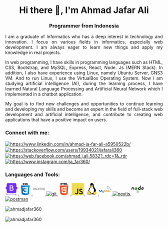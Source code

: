 <h1 align="center">Hi there 👋, I'm Ahmad Jafar Ali</h1>
<h3 align="center">Programmer from Indonesia</h3>

<p align="justify">I am a graduate of Informatics who has a deep interest in technology and innovation. I focus on various fields in informatics, especially web development. I am always eager to learn new things and apply my knowledge in real projects.</p>

<p align="justify">In web programming, I have skills in programming languages ​​such as HTML, CSS, Bootstrap, and MySQL, Express, React, Node. Js (MERN Stack). In addition, I also have experience using Linux, namely Ubuntu Server, GNS3 VM. And to run Linux, I use the VirtualBox Operating System. Now I am studying artificial intelligence (AI), during the learning process, I have learned Natural Language Processing and Artificial Neural Network which I implemented in a chatbot application.</p>

<p align="justify" >My goal is to find new challenges and opportunities to continue learning and developing my skills and become an expert in the field of full-stack web development and artificial intelligence, and contribute to creating web applications that have a positive impact on users.</p>

<h3 align="left">Connect with me:</h3>
<p align="left"> <a href="https://linkedin.com/in/https://www.linkedin.com/in/ahmad-ja-far-ali-a5950522b/" target="blank"> <img align="center" src="https://raw.githubusercontent.com/rahuldkjain/github-profile-readme-generator/master/src/images/icons/Social/linked-in-alt.svg" alt="https://www.linkedin.com/in/ahmad-ja-far-ali-a5950522b/" height="30" width="40" /> </a> <a href="https://stackoverflow.com/users/https://stackoverflow.com/users/19934021/jafarali360" target="blank"> <img align="center" src="https://raw.githubusercontent.com/rahuldkjain/github-profile-readme-generator/master/src/images/icons/Social/stack-overflow.svg" alt="https://stackoverflow.com/users/19934021/jafarali360" height="30" width="40" /> </a> <a href="https://fb.com/https://web.facebook.com/ahmad.j.ali.5832?_rdc=1&_rdr" target="blank"><img align="center" src="https://raw.githubusercontent.com/rahuldkjain/github-profile-readme-generator/master/src/images/icons/Social/facebook.svg" alt="https://web.facebook.com/ahmad.j.ali.5832?_rdc=1&_rdr" height="30" width="40" /></a> <a href="https://instagram.com/https://www.instagram.com/ja_far360/" target="blank"><img align="center" src="https://raw.githubusercontent.com/rahuldkjain/github-profile-readme-generator/master/src/images/icons/Social/instagram.svg" alt="https://www.instagram.com/ja_far360/" height="30" width="40" /></a> </p>

<h3 align="left">Languages and Tools:</h3>
<p align="left"><a href="https://getbootstrap.com" target="_blank" rel="noreferrer"> <img src="https://raw.githubusercontent.com/devicons/devicon/master/icons/bootstrap/bootstrap-plain-wordmark.svg" alt="bootstrap" width="40" height="40"/> </a> <a href="https://www.w3schools.com/css/" target="_blank" rel="noreferrer"> <img src="https://raw.githubusercontent.com/devicons/devicon/master/icons/css3/css3-original-wordmark.svg" alt="css3" width="40" height="40"/> </a> <a href="https://expressjs.com" target="_blank" rel="noreferrer"> <img src="https://raw.githubusercontent.com/devicons/devicon/master/icons/express/express-original-wordmark.svg" alt="express" width="40" height="40"/> </a> <a href="https://git-scm.com/" target="_blank" rel="noreferrer"> <img src="https://www.vectorlogo.zone/logos/git-scm/git-scm-icon.svg" alt="git" width="40" height="40"/> </a> <a href="https://www.w3.org/html/" target="_blank" rel="noreferrer"> <img src="https://raw.githubusercontent.com/devicons/devicon/master/icons/html5/html5-original-wordmark.svg" alt="html5" width="40" height="40"/> </a> <a href="https://developer.mozilla.org/en-US/docs/Web/JavaScript" target="_blank" rel="noreferrer"> <img src="https://raw.githubusercontent.com/devicons/devicon/master/icons/javascript/javascript-original.svg" alt="javascript" width="40" height="40"/> </a> <a href="https://www.linux.org/" target="_blank" rel="noreferrer"> <img src="https://raw.githubusercontent.com/devicons/devicon/master/icons/linux/linux-original.svg" alt="linux" width="40" height="40"/> </a> <a href="https://www.mysql.com/" target="_blank" rel="noreferrer"> <img src="https://raw.githubusercontent.com/devicons/devicon/master/icons/mysql/mysql-original-wordmark.svg" alt="mysql" width="40" height="40"/> </a> <a href="https://nextjs.org/" target="_blank" rel="noreferrer"> <img src="https://cdn.worldvectorlogo.com/logos/nextjs-2.svg" alt="nextjs" width="40" height="40"/> </a> <a href="https://nodejs.org" target="_blank" rel="noreferrer"> <img src="https://raw.githubusercontent.com/devicons/devicon/master/icons/nodejs/nodejs-original-wordmark.svg" alt="nodejs" width="40" height="40"/> </a> <a href="https://postman.com" target="_blank" rel="noreferrer"> <img src="https://www.vectorlogo.zone/logos/getpostman/getpostman-icon.svg" alt="postman" width="40" height="40"/> </a> </p>

<p><img align="center" src="https://github-readme-stats.vercel.app/api/top-langs?username=ahmadjafar360&show_icons=true&locale=en&layout=compact" alt="ahmadjafar360" /></p>

<p><img align="center" src="https://github-readme-streak-stats.herokuapp.com/?user=ahmadjafar360&" alt="ahmadjafar360" /></p>
